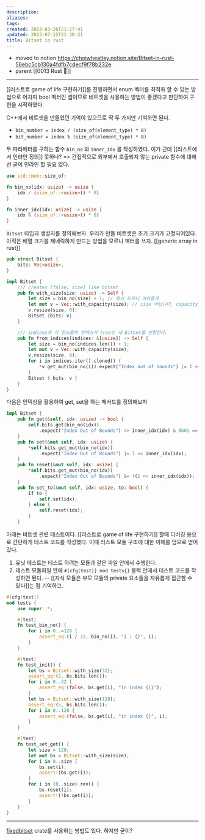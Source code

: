 ```yaml
---
description:
aliases: 
tags: 
created: 2023-03-26T21:27:41
updated: 2023-07-15T21:30:21
title: Bitset in rust
---
```

- moved to notion https://choiwheatley.notion.site/Bitset-in-rust-56ebc5cb130a4fdfb7cdecf9f78b232e
- parent [[0013 Rust 🦀]]
___
[[러스트로 game of life 구현하기]]를 진행하면서 enum 벡터를 최적화 할 수 있는 방법으로 어차피 bool 벡터인 셈이므로 비트셋을 사용하는 방법이 좋겠다고 판단하여 구현을 시작하였다.

C++에서 비트셋을 만들었던 기억이 있으므로 딱 두 가지만 기억하면 된다.
- `bin_number = index / (size_of(element_type) * 8)` 
- `bit_number = index % (size_of(element_type) * 8)` 

두 파라메터를 구하는 함수 `bin_no` 와 `inner_idx` 를 작성하였다. 이거 근데 [[러스트에서 인라인 정의]] 못하나? => 간접적으로 외부에서 호출되지 않는 private 함수에 대해선 굳이 인라인 할 필요 없다.

```rust
use std::mem::size_of;

fn bin_no(idx: usize) -> usize {
	idx / (size_of::<usize>() * 8)
}

fn inner_idx(idx: usize) -> usize {
	idx % (size_of::<usize>() * 8)
}
```

`Bitset` 타입과 생성자를 정의해보자. 우리가 만들 비트셋은 초기 크기가 고정되어있다. 아직은 배열 크기를 제네릭하게 만드는 방법을 모르니 벡터를 쓰자. [[generic array in rust]]

```rust
pub struct Bitset {
	bits: Vec<usize>,
}

impl Bitset {
	/// creates [false; size] like bitset
	pub fn with_size(size: usize) -> Self {
		let size = bin_no(size) + 1; // 혹시 모르니 여유롭게
		let mut v = Vec::with_capacity(size); // size 아닙니다, capacity 입니다.
		v.resize(size, 0);
		Bitset {bits: v}
	}

	/// indices의 각 원소들의 인덱스가 true인 새 Bitset를 반환한다.
	pub fn from_indices(indices: &[usize]) -> Self {
		let size = bin_no(indices.len()) + 1;
		let mut v = Vec::with_capacity(size);
		v.resize(size, 0);	
		for i in indices.iter().cloned() {
			*v.get_mut(bin_no(i)).expect("Index out of bounds") |= 1 << inner_idx(i);
		}
		Bitset { bits: v }
	}
}
```

다음은 인덱싱을 활용하여 get, set을 하는 메서드를 정의해보자

```rust
impl Bitset {
	pub fn get(&self, idx: usize) -> bool {
		self.bits.get(bin_no(idx))
			.expect("Index Out of Bounds") >> inner_idx(idx) & 0b01 == 1
	}
    pub fn set(&mut self, idx: usize) {
        *self.bits.get_mut(bin_no(idx))
	        .expect("Index Out of Bounds") |= 1 << inner_idx(idx);
    }
    pub fn reset(&mut self, idx: usize) {
        *self.bits.get_mut(bin_no(idx))
	        .expect("Index Out of Bounds") &= !(1 << inner_idx(idx));
    }
    pub fn set_to(&mut self, idx: usize, to: bool) {
        if to {
            self.set(idx);
        } else {
            self.reset(idx);
        }
    }
```

아래는 비트셋 관련 테스트이다. [[러스트로 game of life 구현하기]] 할때 디버깅 용으로 간단하게 테스트 코드를 작성했다. 이때 러스트 모듈 구조에 대한 이해를 덤으로 얻어갔다.
1. 유닛 테스트는 테스트 하려는 모듈과 같은 파일 안에서 수행한다.
2. 테스트 모듈파일 안에 `#[cfg(test)] mod tests{}` 블럭 안에서 테스트 코드를 작성하면 된다. -- [[자식 모듈은 부모 모듈의 private 요소들을 자유롭게 접근할 수 있다]]는 점 기억하고.

```rust
#[cfg(test)]
mod tests {
    use super::*;

    #[test]
    fn test_bin_no() {
        for i in 0..=128 {
            assert_eq!(i / 32, bin_no(i), "i : {}", i);
        }
    }

    #[test]
    fn test_init() {
        let bs = Bitset::with_size(32);
        assert_eq!(2, bs.bits.len());
        for i in 0..32 {
            assert_eq!(false, bs.get(i), "in index {i}");
        }
        let bs = Bitset::with_size(128);
        assert_eq!(5, bs.bits.len());
        for i in 0..128 {
            assert_eq!(false, bs.get(i), "in index {}", i);
        }
    }

    #[test]
    fn test_set_get() {
        let size = 128;
        let mut bs = Bitset::with_size(size);
        for i in 0..size {
            bs.set(i);
            assert!(bs.get(i));
        }
        for i in (0..size).rev() {
            bs.reset(i);
            assert!(!bs.get(i));
        }
    }
}

```

___
[fixedbitset](https://crates.io/crates/fixedbitset) crate를 사용하는 방법도 있다. 하지만 굳이? 
